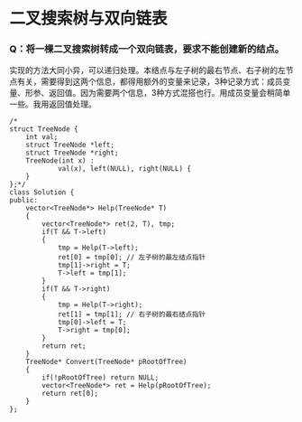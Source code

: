 # 二叉搜索树与双向链表

### Q：将一棵二叉搜索树转成一个双向链表，要求不能创建新的结点。

实现的方法大同小异，可以递归处理。本结点与左子树的最右节点、右子树的左节点有关，需要得到这两个信息，都得用额外的变量来记录，3种记录方式：成员变量、形参、返回值。因为需要两个信息，3种方式混搭也行。用成员变量会稍简单一些。我用返回值处理。

```
/*
struct TreeNode {
	int val;
	struct TreeNode *left;
	struct TreeNode *right;
	TreeNode(int x) :
			val(x), left(NULL), right(NULL) {
	}
};*/
class Solution {
public:
    vector<TreeNode*> Help(TreeNode* T)
    {
        vector<TreeNode*> ret(2, T), tmp;
        if(T && T->left)
        {
            tmp = Help(T->left);
            ret[0] = tmp[0]; // 左子树的最左结点指针
            tmp[1]->right = T;
            T->left = tmp[1];
        }
        if(T && T->right)
        {
            tmp = Help(T->right);
            ret[1] = tmp[1]; // 右子树的最右结点指针
            tmp[0]->left = T;
            T->right = tmp[0];
        }
        return ret;
    }
    TreeNode* Convert(TreeNode* pRootOfTree)
    {
        if(!pRootOfTree) return NULL;
        vector<TreeNode*> ret = Help(pRootOfTree);
        return ret[0];
    }
};
```
